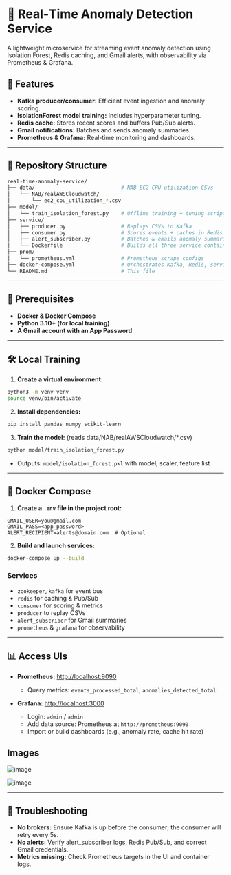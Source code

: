 # 🚀 Real‑Time Anomaly Detection Service

A lightweight microservice for streaming event anomaly detection using Isolation Forest, Redis caching, and Gmail alerts, with observability via Prometheus & Grafana.

## 🚀 Features

* **Kafka producer/consumer:** Efficient event ingestion and anomaly scoring.
* **IsolationForest model training:** Includes hyperparameter tuning.
* **Redis cache:** Stores recent scores and buffers Pub/Sub alerts.
* **Gmail notifications:** Batches and sends anomaly summaries.
* **Prometheus & Grafana:** Real-time monitoring and dashboards.

---

## 📁 Repository Structure

```bash
real-time-anomaly-service/
├── data/                            # NAB EC2 CPU utilization CSVs
│   └── NAB/realAWSCloudwatch/
│       └── ec2_cpu_utilization_*.csv
├── model/
│   └── train_isolation_forest.py    # Offline training + tuning script
├── service/
│   ├── producer.py                  # Replays CSVs to Kafka
│   ├── consumer.py                  # Scores events + caches in Redis + metrics
│   ├── alert_subscriber.py          # Batches & emails anomaly summaries
│   └── Dockerfile                   # Builds all three service containers
├── prom/
│   └── prometheus.yml               # Prometheus scrape configs
├── docker-compose.yml               # Orchestrates Kafka, Redis, services, Prometheus, Grafana
└── README.md                        # This file
```

---

## 🔧 Prerequisites

* **Docker & Docker Compose**
* **Python 3.10+ (for local training)**
* **A Gmail account with an App Password**

---

## 🛠️ Local Training

1. **Create a virtual environment:**

```bash
python3 -m venv venv
source venv/bin/activate
```

2. **Install dependencies:**

```bash
pip install pandas numpy scikit-learn
```

3. **Train the model:** (reads data/NAB/realAWSCloudwatch/\*.csv)

```bash
python model/train_isolation_forest.py
```

* Outputs: `model/isolation_forest.pkl` with model, scaler, feature list


---

## 🐳 Docker Compose

1. **Create a `.env` file in the project root:**

```env
GMAIL_USER=you@gmail.com
GMAIL_PASS=<app_password>
ALERT_RECIPIENT=alerts@domain.com  # Optional
```

2. **Build and launch services:**

```bash
docker-compose up --build
```

### Services

* `zookeeper`, `kafka` for event bus
* `redis` for caching & Pub/Sub
* `consumer` for scoring & metrics
* `producer` to replay CSVs
* `alert_subscriber` for Gmail summaries
* `prometheus` & `grafana` for observability

---

## 📊 Access UIs

* **Prometheus:** [http://localhost:9090](http://localhost:9090)

  * Query metrics: `events_processed_total`, `anomalies_detected_total`

* **Grafana:** [http://localhost:3000](http://localhost:3000)

  * Login: `admin` / `admin`
  * Add data source: Prometheus at `http://prometheus:9090`
  * Import or build dashboards (e.g., anomaly rate, cache hit rate)

## Images
![image](https://github.com/user-attachments/assets/7222e78b-a7e3-43ef-865a-8960f4515e10)

![image](https://github.com/user-attachments/assets/c82068bd-3a3c-4715-8caf-51b589fc67b9)


---

## 🐞 Troubleshooting

* **No brokers:** Ensure Kafka is up before the consumer; the consumer will retry every 5s.
* **No alerts:** Verify alert\_subscriber logs, Redis Pub/Sub, and correct Gmail credentials.
* **Metrics missing:** Check Prometheus targets in the UI and container logs.
